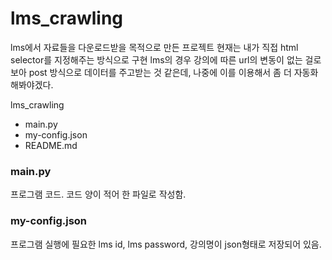 # lms_crawling

lms에서 자료들을 다운로드받을 목적으로 만든 프로젝트
현재는 내가 직접 html selector를 지정해주는 방식으로 구현
lms의 경우 강의에 따른 url의 변동이 없는 걸로 보아 post 방식으로 데이터를 주고받는 것 같은데, 나중에 이를 이용해서 좀 더 자동화 해봐야겠다.

lms_crawling
- main.py
- my-config.json
- README.md


### main.py
프로그램 코드. 코드 양이 적어 한 파일로 작성함.

### my-config.json
프로그램 실행에 필요한 lms id, lms password, 강의명이 json형태로 저장되어 있음.